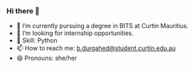 ### Hi there 👋

- 🌱 I’m currently pursuing a degree in BITS at Curtin Mauritius.
- 🤔 I’m looking for internship opportunities.
- 💬 Skill: Python
- 📫 How to reach me: b.durgahed@student.curtin.edu.au
- 😄 Pronouns: she/her
